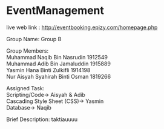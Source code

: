 # EventManagement
live web link : http://eventbooking.epizy.com/homepage.php

Group Name:    Group B

Group Members: <br> Muhammad Naqib Bin Nasrudin      1912549 <br>
               Muhammad Adib Bin Jamaluddin     1915889 <br>
               Yasmin Hana Binti Zulkifli       1914198 <br>
               Nur Aisyah Syahirah Binti Osman  1819266 <br>

Assigned Task:<br> Scripting/Code-> Aisyah & Adib<br>
               Cascading Style Sheet (CSS)-> Yasmin<br>
               Database-> Naqib<br>
               

Brief Description: taktiauuuu

